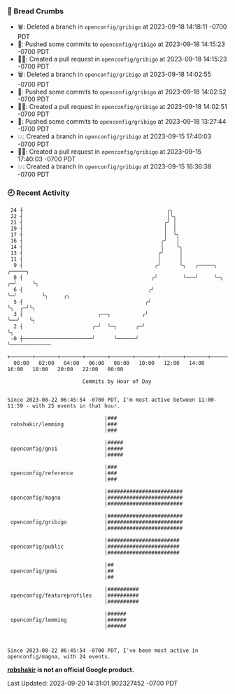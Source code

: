### 🍞 Bread Crumbs

 * 🗑: Deleted a branch in `openconfig/gribigo` at 2023-09-18 14:18:11 -0700 PDT
 * 🚢: Pushed some commits to `openconfig/gribigo` at 2023-09-18 14:15:23 -0700 PDT
 * ✍🏼: Created a pull request in `openconfig/gribigo` at 2023-09-18 14:15:23 -0700 PDT
 * 🗑: Deleted a branch in `openconfig/gribigo` at 2023-09-18 14:02:55 -0700 PDT
 * 🚢: Pushed some commits to `openconfig/gribigo` at 2023-09-18 14:02:52 -0700 PDT
 * ✍🏼: Created a pull request in `openconfig/gribigo` at 2023-09-18 14:02:51 -0700 PDT
 * 🚢: Pushed some commits to `openconfig/gribigo` at 2023-09-18 13:27:44 -0700 PDT
 * 💥: Created a branch in `openconfig/gribigo` at 2023-09-15 17:40:03 -0700 PDT
 * ✍🏼: Created a pull request in `openconfig/gribigo` at 2023-09-15 17:40:03 -0700 PDT
 * 💥: Created a branch in `openconfig/gribigo` at 2023-09-15 16:36:38 -0700 PDT

### 🕘 Recent Activity
```
 24 ┼                                              ╭╮
 22 ┤                                              │╰╮
 21 ┤                                             ╭╯ │
 19 ┤                                             │  │
 17 ┤                                             │  ╰╮
 16 ┤                                            ╭╯   │
 14 ┤                                            │    ╰╮
 13 ┤                                           ╭╯     │
 11 ┤                                           │      │
  9 ┤                                          ╭╯      ╰╮   ╭─────╮     ╭─────╮
  8 ┤                                         ╭╯        ╰───╯     ╰─╮ ╭─╯     ╰╮
  6 ┤                                        ╭╯                     ╰─╯        ╰╮     ╭╮
  5 ┤                                       ╭╯                                  ╰╮  ╭─╯╰╮
  3 ┤                        ╭──╮          ╭╯                                    ╰──╯   ╰╮
  2 ┤                      ╭─╯  ╰─╮      ╭─╯                                             ╰╮
 -0 ┼──────────────────────╯      ╰──────╯                                                ╰─────────────
    +───────+───────+───────+───────+───────+───────+───────+───────+───────+───────+───────+───────+────
  00:00   02:00   04:00   06:00   08:00   10:00   12:00   14:00   16:00   18:00   20:00   22:00   00:00   

						Commits by Hour of Day


Since 2023-08-22 06:45:54 -0700 PDT, I'm most active between 11:00-11:59 - with 25 events in that hour.

```



```
                               |###
 robshakir/lemming             |###
                               |###

                               |#####
 openconfig/gnsi               |#####
                               |#####

                               |###
 openconfig/reference          |###
                               |###

                               |########################
 openconfig/magna              |########################
                               |########################

                               |########################
 openconfig/gribigo            |########################
                               |########################

                               |#######################
 openconfig/public             |#######################
                               |#######################

                               |##
 openconfig/gnmi               |##
                               |##

                               |##########
 openconfig/featureprofiles    |##########
                               |##########

                               |######
 openconfig/lemming            |######
                               |######



Since 2023-08-22 06:45:54 -0700 PDT, I've been most active in openconfig/magna, with 24 events.

```
**[robshakir](mailto:robjs@google.com) is not an official Google product.**  


Last Updated: 2023-09-20 14:31:01.902327452 -0700 PDT

